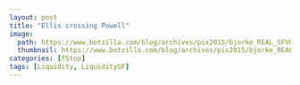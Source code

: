 ```yaml
---
layout: post
title: "Ellis crossing Powell"
image:
  path: https://www.botzilla.com/blog/archives/pix2015/bjorke_REAL_SFVR_KEVT1345.jpg
  thumbnail: https://www.botzilla.com/blog/archives/pix2015/bjorke_REAL_SFVR_KEVT1345.jpg
categories: [fStop]
tags: [Liquidity, LiquiditySF]
---
```






